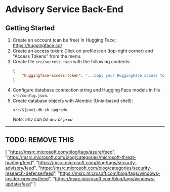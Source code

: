 # Advisory Service Back-End

## Getting Started
1. Create an account (can be free) in Hugging Face: https://huggingface.co/
1. Create an access token: Click on profile icon (top-right corner) and "Access Tokens" from the menu.
1. Create file `src/secrets.json` with the following contents:
   ```json
   {
       "huggingface-access-token": "...Copy your HuggingFace access token (point x) here..."
   }
   ```
1. Configure database connection string and Hugging Face models in file `src/config.json`.
1. Create database objects with Alembic (Unix-based shell):
   ```shell
   src/${env}-db.sh upgrade
   ```
   *Note: env can be `dev` or `prod`*

---

## TODO: REMOVE THIS

[
    "https://msrc.microsoft.com/blog/tags/azure/feed",
    "https://msrc.microsoft.com/blog/categories/microsoft-threat-hunting/feed",
    "https://msrc.microsoft.com/blog/tags/security-advisory/feed",
    "https://msrc.microsoft.com/blog/categories/security-research-defense/feed",
    "https://msrc.microsoft.com/blog/tags/windows-insider-preview/feed",
    "https://msrc.microsoft.com/blog/tags/windows-update/feed"
]
